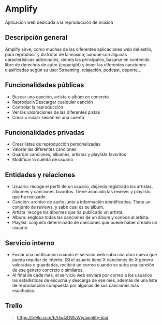 # Amplify
Aplicación web dedicada a la reproducción de música

## Descripción general
Amplify sirve, como muchas de las diferentes aplicaciones web del estilo, para reproducir y disfrutar de la música; aunque con algunas características adicionales, siendo las principales, basarse en contenido libre de derechos de autor (copyright) y tener las diferentes canciones clasificadas según su uso: Streaming, relajación, podcast, deporte...

## Funcionalidades públicas
- Buscar una canción, artista o albúm en concreto
- Reproducir/Descargar cualquier canción
- Controlar la reproducción
- Ver las valoraciones de las diferentes pistas
- Crear o iniciar sesión en una cuenta

## Funcionalidades privadas
- Crear listas de reproducción personalizadas
- Valorar las diferentes canciones
- Guardar canciones, álbumes, artistas y playlists favoritos
- Modificar la cuenta de usuario

## Entidades y relaciones
- Usuario: recoge el perfil de un usuario, dejando registrado los artistas, álbumes y canciones favoritos. Tiene asociado las reviews y playlists que ha realizado
- Canción: archivo de audio junto a información identificativa. Tiene un conjunto de reviews, y sabe cual es su álbum.
- Artista: recoge los álbumes que ha publicado un artista.
- Album: engloba todas las canciones de un álbum y conoce al artista.
- Playlist: conjunto determinado de canciones que puede haber creado un usuario.

## Servicio interno
- Enviar una notificación cuando el servicio web suba una obra nueva que pueda resultar de interés. (Si el usuario tiene X canciones de X género valoradas o guardadas, recibirá un correo cuando se suba una canción de ese género concreto o similares. 
- Al final de cada mes, el servicio web enviará por correo a los usuarios las estadísticas de escucha y descarga de ese mes, además de una lista de reproducción compuesta por algunas de sus canciones más esuchadas. 
  
## Trello
> https://trello.com/b/UwQOWvWy/amplify-dad
